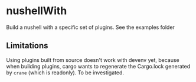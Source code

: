 # nushellWith

Build a nushell with a specific set of plugins. See the examples folder

## Limitations

Using plugins built from source doesn't work with devenv yet, because when building plugins, cargo wants to regenerate the Cargo.lock generated by `crane` (which is readonly). To be investigated.
